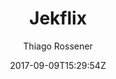 ---
title: "Jekflix"
github: https://github.com/thiagorossener/jekflix-template
demo: https://jekflix.rossener.com/
author: Thiago Rossener
draft: true
ssg:
  - Jekyll
cms:
  - No Cms
date: 2017-09-09T15:29:54Z
github_branch: master
---